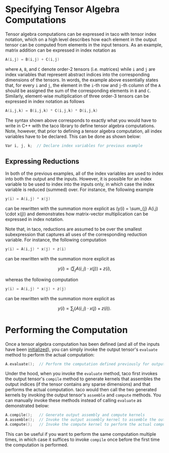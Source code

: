 # Specifying Tensor Algebra Computations

Tensor algebra computations can be expressed in taco with tensor index notation, which on a high level describes how each element in the output tensor can be computed from elements in the input tensors. As an example, matrix addition can be expressed in index notation as 

```c++
A(i,j) = B(i,j) + C(i,j)
```

where `A`, `B`, and `C` denote order-2 tensors (i.e. matrices) while `i` and `j` are index variables that represent abstract indices into the corresponding dimensions of the tensors. In words, the example above essentially states that, for every `i` and `j`, the element in the `i`-th row and `j`-th column of the `A` should be assigned the sum of the corresponding elements in `B` and `C`. Similarly, element-wise multiplication of three order-3 tensors can be expressed in index notation as follows

```c++
A(i,j,k) = B(i,j,k) * C(i,j,k) * D(i,j,k)
```

The syntax shown above corresponds to exactly what you would have to write in C++ with the taco library to define tensor algebra computations. Note, however, that prior to defining a tensor algebra computation, all index variables have to be declared. This can be done as shown below:

```c++
Var i, j, k;  // Declare index variables for previous example
```

## Expressing Reductions

In both of the previous examples, all of the index variables are used to index into both the output and the inputs. However, it is possible for an index variable to be used to index into the inputs only, in which case the index variable is reduced (summed) over. For instance, the following example 

```c++
y(i) = A(i,j) * x(j)
```

can be rewritten with the summation more explicit as \(y(i) = \sum_{j} A(i,j) \cdot x(j)\) and demonstrates how matrix-vector multiplication can be expressed in index notation.

Note that, in taco, reductions are assumed to be over the smallest subexpression that captures all uses of the corresponding reduction variable. For instance, the following computation 

```c++
y(i) = A(i,j) * x(j) + z(i)
```

can be rewritten with the summation more explicit as 

$$y(i) = \big(\sum_{j} A(i,j) \cdot x(j)\big) + z(i),$$

whereas the following computation 

```c++
y(i) = A(i,j) * x(j) + z(j)
```

can be rewritten with the summation more explicit as 

$$y(i) = \sum_{j} \big(A(i,j) \cdot x(j) + z(i)\big).$$

# Performing the Computation

Once a tensor algebra computation has been defined (and all of the inputs have been [initialized](tensors#initializing-tensors)), you can simply invoke the output tensor's `evaluate` method to perform the actual computation:

```c++
A.evaluate();  // Perform the computation defined previously for output tensor A
```

Under the hood, when you invoke the `evaluate` method, taco first invokes the output tensor's `compile` method to generate kernels that assembles the output indices (if the tensor contains any sparse dimensions) and that performs the actual computation. taco would then call the two generated kernels by invoking the output tensor's `assemble` and `compute` methods. You can manually invoke these methods instead of calling `evaluate` as demonstrated below:

```c++
A.compile();   // Generate output assembly and compute kernels 
A.assemble();  // Invoke the output assembly kernel to assemble the output indices
A.compute();   // Invoke the compute kernel to perform the actual computation
```

This can be useful if you want to perform the same computation multiple times, in which case it suffices to invoke `compile` once before the first time the computation is performed.